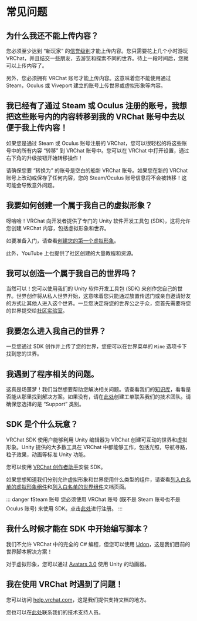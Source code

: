 # 常见问题

## 为什么我还不能上传内容？

您必须至少达到 “新玩家” 的[信誉级别](/docs.vrchat.com/docs/vrchat-safety-and-trust-system)才能上传内容。您只需要花上几个小时游玩 VRChat，并且结交一些朋友，去游览和探索不同的世界。待上一段时间后，您就可以上传内容了。

另外，您必须拥有 VRChat 账号才能上传内容。这意味着您不能使用通过 Steam，Oculus 或 Viveport 建立的账号上传世界或虚拟形象等内容。

## 我已经有了通过 Steam 或 Oculus 注册的账号，我想把这些账号内的内容转移到我的 VRChat 账号中去以便于我上传内容！

如果您是通过 Steam 或 Oculus 账号注册的 VRChat，您可以很轻松的将这些账号中的所有内容 “转移” 到 VRChat 账号中。您可以在 VRChat 中打开设置，通过右下角的升级按钮开始转移操作！

请确保您要 “转换为” 的账号是空白的船新 VRChat 账号。如果您在新的 VRChat 账号上改动或保存了任何内容，您的 Steam/Oculus 账号信息将不会被转移！这可能会导致意外问题。

## 我要如何创建一个属于我自己的虚拟形象？

呀哈哈！VRChat 向开发者提供了专门的 Unity 软件开发工具包 (SDK)，这将允许您创建 VRChat 内容，包括虚拟形象和世界。

如要准备入门，请查看[创建您的第一个虚拟形象](/creators.vrchat.com/avatars/creating-your-first-avatar.md)。

此外，YouTube 上也提供了社区创建的大量教程和资源。

## 我可以创造一个属于我自己的世界吗？

当然可以！您可以使用我们的 Unity 软件开发工具包 (SDK) 来创作您自己的世界。世界创作将从私人世界开始，这意味着您只能通过放置传送门或亲自邀请好友的方式让其他人进入这个世界。一旦您决定将您的世界公之于众，您首先需要将您的世界提交给[社区实验室](/docs.vrchat.com/docs/vrchat-community-labs.md)。

## 我要怎么进入我自己的世界？

一旦您通过 SDK 创作并上传了您的世界，您便可以在世界菜单的 `Mine` 选项卡下找到您的世界。

## 我遇到了程序相关的问题。

这真是场噩梦！我们当然想要帮助您解决相关问题。请查看我们的[知识库](https://help.vrchat.com/)，看看是否能从那里找到解决方案。如果没有，请在[此处](https://help.vrchat.com/new)创建工单联系我们的技术团队。请确保您选择的是 “Support” 类别。

## SDK 是个什么玩意？

VRChat SDK 使用户能够利用 Unity 编辑器为 VRChat 创建可互动的世界和虚拟形象。Unity 提供的大多数工具在 VRChat 中都能够工作，包括光照，导航寻路，粒子效果，动画等标准 Unity 功能。

您可以使用 [VRChat 创作者助手](https://vrchat.com/download/vcc)安装 SDK。

如果您想知道我们分别允许虚拟形象和世界使用什么类型的组件，请查看[列入白名单的虚拟形象组件](/creators.vrchat.com/avatars/whitelisted-avatar-components.md)和[列入白名单的世界组件](/creators.vrchat.com/worlds/whitelisted-world-components.md)文档页面。

::: danger ❗️Steam 账号
您必须使用 VRChat 账号 (既不是 Steam 账号也不是 Oculus 账号) 来使用 SDK。点击[此处](https://vrchat.com/register)进行注册。
:::

## 我什么时候才能在 SDK 中开始编写脚本？

我们不允许 VRChat 中的完全的 C# 编程，但您可以使用 [Udon](/creators.vrchat.com/worlds/udon/getting-started-with-udon)，这是我们目前的世界脚本解决方案！

对于虚拟形象，您可以通过 [Avatars 3.0](/creators.vrchat.com/avatars/) 使用 Unity 的动画器。

## 我在使用 VRChat 时遇到了问题！

您可以访问 [help.vrchat.com](https://help.vrchat.com/)，这是我们提供支持文档的地方。

您也可以在[此处](https://vrch.at/support)联系我们的技术支持人员。
